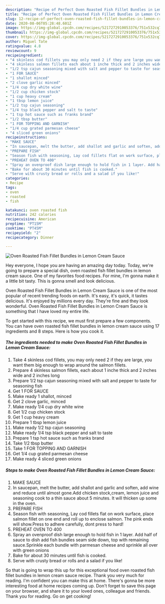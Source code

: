 ```yaml
---
description: "Recipe of Perfect Oven Roasted Fish Fillet Bundles in Lemon Cream Sauce"
title: "Recipe of Perfect Oven Roasted Fish Fillet Bundles in Lemon Cream Sauce"
slug: 12-recipe-of-perfect-oven-roasted-fish-fillet-bundles-in-lemon-cream-sauce
date: 2020-08-06T05:28:48.601Z
image: https://img-global.cpcdn.com/recipes/5217272910053376/751x532cq70/oven-roasted-fish-fillet-bundles-in-lemon-cream-sauce-recipe-main-photo.jpg
thumbnail: https://img-global.cpcdn.com/recipes/5217272910053376/751x532cq70/oven-roasted-fish-fillet-bundles-in-lemon-cream-sauce-recipe-main-photo.jpg
cover: https://img-global.cpcdn.com/recipes/5217272910053376/751x532cq70/oven-roasted-fish-fillet-bundles-in-lemon-cream-sauce-recipe-main-photo.jpg
author: Miguel Tate
ratingvalue: 4.8
reviewcount: 9
recipeingredient:
- "4 skinless cod fillets you may only need 2 if they are large you want them big enough to wrap around the salmon fillets"
- "4 skinless salmon fillets each about 1 inche thick and 2 inches wide and 2 inches long"
- "1/2 tsp cajun seasoning mixed with salt and pepper to taste for seasoning fish"
- "1 FOR SAUCE"
- "1 shallot minced"
- "2 clove garlic minced"
- "1/4 cup dry white wine"
- "1/2 cup chicken stock"
- "1 cup heavy cream"
- "1 tbsp lemon juice"
- "1/2 tsp cajun seasoning"
- "1/4 tsp black pepper and salt to taste"
- "1 tsp hot sauce such as franks brand"
- "1/2 tbsp butter"
- "1 FOR TOPPING AND GARNISH"
- "1/4 cup grated parmesan cheese"
- "4 sliced green onions"
recipeinstructions:
- "MAKE SAUCE"
- "In saucepan, melt the butter, add shallot and garlic and soften, add wine and reduce until almost gone.Add chicken stock,cream, lemon juice and seasoning cook to a thin sauce about 5 minutes. It will thicken up some in the oven."
- "PREPARE FISH"
- "Season fish with seasoning, Lay cod fillets flat on work surface, place salmon fillet on one end and roll up to enclose salmon. The pink ends will show.Press to adhere carefully, dont press to hard!"
- "PREHEAT OVEN TO 400"
- "Spray an ovenproof dish large enough to hold fish in 1 layer. Add half of sauce to dish add fish bundles seam side down, top with remaining sauce.Sprinkle each bundle with parmesan cheese and sprinkle all over with green onions"
- "Bake for about 30 minutes until fish is cooked."
- "Serve with crusty bread or rolls and a salad if you like!"
categories:
- Recipe
tags:
- oven
- roasted
- fish

katakunci: oven roasted fish 
nutrition: 242 calories
recipecuisine: American
preptime: "PT15M"
cooktime: "PT45M"
recipeyield: "2"
recipecategory: Dinner

---
```



![Oven Roasted Fish Fillet Bundles in Lemon Cream Sauce](https://img-global.cpcdn.com/recipes/5217272910053376/751x532cq70/oven-roasted-fish-fillet-bundles-in-lemon-cream-sauce-recipe-main-photo.jpg)

Hey everyone, I hope you are having an amazing day today. Today, we're going to prepare a special dish, oven roasted fish fillet bundles in lemon cream sauce. One of my favorites food recipes. For mine, I'm gonna make it a little bit tasty. This is gonna smell and look delicious.

Oven Roasted Fish Fillet Bundles in Lemon Cream Sauce is one of the most popular of recent trending foods on earth. It's easy, it's quick, it tastes delicious. It's enjoyed by millions every day. They're fine and they look wonderful. Oven Roasted Fish Fillet Bundles in Lemon Cream Sauce is something that I have loved my entire life.




To get started with this recipe, we must first prepare a few components. You can have oven roasted fish fillet bundles in lemon cream sauce using 17 ingredients and 8 steps. Here is how you cook it.

<!--inarticleads1-->

##### The ingredients needed to make Oven Roasted Fish Fillet Bundles in Lemon Cream Sauce:

1. Take 4 skinless cod fillets, you may only need 2 if they are large, you want them big enough to wrap around the salmon fillets.
1. Prepare 4 skinless salmon fillets, each about 1 inche thick and 2 inches wide and 2 inches long
1. Prepare 1/2 tsp cajun seasoning mixed with salt and pepper to taste for seasoning fish
1. Get 1 FOR SAUCE
1. Make ready 1 shallot, minced
1. Get 2 clove garlic, minced
1. Make ready 1/4 cup dry white wine
1. Get 1/2 cup chicken stock
1. Get 1 cup heavy cream
1. Prepare 1 tbsp lemon juice
1. Make ready 1/2 tsp cajun seasoning
1. Make ready 1/4 tsp black pepper and salt to taste
1. Prepare 1 tsp hot sauce such as franks brand
1. Take 1/2 tbsp butter
1. Take 1 FOR TOPPING AND GARNISH
1. Get 1/4 cup grated parmesan cheese
1. Make ready 4 sliced green onions




<!--inarticleads2-->

##### Steps to make Oven Roasted Fish Fillet Bundles in Lemon Cream Sauce:

1. MAKE SAUCE
1. In saucepan, melt the butter, add shallot and garlic and soften, add wine and reduce until almost gone.Add chicken stock,cream, lemon juice and seasoning cook to a thin sauce about 5 minutes. It will thicken up some in the oven.
1. PREPARE FISH
1. Season fish with seasoning, Lay cod fillets flat on work surface, place salmon fillet on one end and roll up to enclose salmon. The pink ends will show.Press to adhere carefully, dont press to hard!
1. PREHEAT OVEN TO 400
1. Spray an ovenproof dish large enough to hold fish in 1 layer. Add half of sauce to dish add fish bundles seam side down, top with remaining sauce.Sprinkle each bundle with parmesan cheese and sprinkle all over with green onions
1. Bake for about 30 minutes until fish is cooked.
1. Serve with crusty bread or rolls and a salad if you like!




So that is going to wrap this up for this exceptional food oven roasted fish fillet bundles in lemon cream sauce recipe. Thank you very much for reading. I'm confident you can make this at home. There's gonna be more interesting food at home recipes coming up. Don't forget to save this page on your browser, and share it to your loved ones, colleague and friends. Thank you for reading. Go on get cooking!
